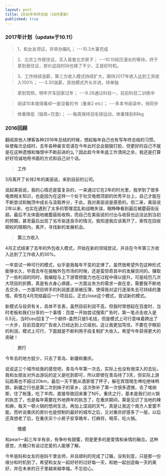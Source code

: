 ```yaml
---
layout: post
title: 2016年年终总结（10月更新）
published: true
---
```


### 2017年计划（update于10.11）

> 1、和女友领证，并举办婚礼；
---10.3大事完成

> 2、北京工作居住证，买入首套北京房子；
---10.10经历漫长的等待，终于拿到居住证，房价这段时间也降了不少，正是好时机。

> 3、工作持续涨薪，第三方收入模式持续扩大，期待2017年收入达到工资收入100%；
---3.30涨薪，其他模式齐头并进，待单独

> 拿到驾照，明年开车回家过年；
---9.26通过科目一，目前科目二训练中

> 阅读10本值得看却一直没看的书（重来2 etc）；
---多本书阅读中，待同步

> 体重降低（锻炼+饮食）；
---每周保持羽毛球运动，体重降到88kg




### 2016回顾

翻阅其他人博客各种2016年总结的时候，想起每年自己也有写年终总结的习惯。纵使每次总结时，去年各种豪言诳语在今年此时总会狠狠打脸，但更好的自己不就是在这种遗憾和悔恨中不断前进的么？因此趁今年年底工作清闲之余，我还是打算好好坦诚地用书面的方式和自己对个话。

> **工作**

3月离开了长待2年的美丽说，来到目前的公司。

说起美丽说，我的心情还是蛮复杂的，一来通过它在2年的时光里，我学到了很多电商相关知识，也是因为在这样一个处于社交电商顶部的优秀平台上，自己才能在不断尝试和触顶中成长与汲取养分，于此，我对美丽说是感恩的。但二来，美丽说2年以来，也实在遇到了太多的管理混乱和战略失误，眼睁睁看到最后被蘑菇街反超，最后不太体面地被蘑菇街收购，而自己在美丽说的付出与收获也远没达到当初的预期，甚至最后出现了劣币驱逐良币的情况，我知道我应该离开了，索性在回收期权的限期内，离开，寻找新的发展机会。

> **第三方收入**

4月正式结束了去年的外包收入模式，开始在新的领域尝试，并且在今年第三方收入达到了工作收入的30%。

一年尝试一种可行的模式，似乎是我每年不变的定律了。虽然很希望外包这种形式能够长久，毕竟去年在接触外包市场的时候，还是蛮惊奇其中的发展空间的。赚取了一些利润的同时，我编程与上下游管控能力也在过程中得以提升。可是经历几次大项目的折腾，真是有点身心俱疲，一方面业务方的需求一直在变，需要我不断地去交涉，一方面项目转手的利润差逐渐被压薄，使得我对这行逐渐失去可持续的激情。索性在4月完结最后一个项目后，正式close这个模式，尝试新的模式。

新模式与投资有关，具体不言表，虽然目前利润不高，但我时常想起在百度时，当时老板和我们分享的一个事情：百度一开始尝试搜索广告时，第一笔点击收入是0.5元，当时ceo回复了一个邮件-虽然只是5毛钱，但是模式上可行意味着跨出了一大步，目前百度的广告收入已经达到上亿级别。这让我更加笃信，不要在乎眼前的利润，模式上可行，下面就是不断利用手段复制扩大收入。希望今年获得更大的突破！

> **旅行**

今年去的地方挺少，只去了青岛、新疆和重庆。

说说这三个城市给我的感觉吧，青岛今年第一次去，实际上也没有很深入的去玩，我和女朋友对外出游玩的定义是吃到即可，所以即使在青岛待了3天，但实际上游玩距离也不超过20km，最后一天干脆从酒家借了杯子，躲在宾馆喝生啤吃绝味鸭脖。新疆之行也是第二次到妹子的家乡，这次弥补了第一次很多遗憾，去了喀纳斯，住了帐篷，吃了羊肉，直接导致回来重了N斤。重庆之行，基本是我们对火锅的执念了，也是每年需要在外地跨年的执念了，在重庆期间，算是见识了当地的辣和麻，每天一顿火锅的悠闲生活，再加上湿润的天气，真是让我这个南方人爱罢不能，而听说重庆的房价也是控制的最好的城市之后，又对重庆好感多了一层，以后还真想老了后，在重庆买个小房子安享晚年，打麻将，喝茶，吃火锅。

> **情感**

和pearl一起三年半有余，有争吵有甜蜜，但是更多的是爱情和亲情的融合。这种感觉，大概只有谈过恋爱的人能够了解。

今年爸妈和女友的爸妈千里会师，并且顺利的完成了订婚，没有刻意，只是那一份缘分和时机到了。希望和女友一起好好的过好每一天，和她一起创造每一天的美好，并在未来的日子里越来越幸福，不忘初心。


















